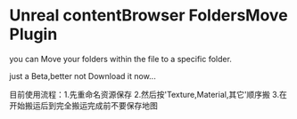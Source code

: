 # Unreal contentBrowser FoldersMove Plugin
you can Move your folders within the file to a specific folder.


just a Beta,better not Download it now...


目前使用流程：1.先重命名资源保存  2.然后按'Texture,Material,其它'顺序搬 3.在开始搬运后到完全搬运完成前不要保存地图
